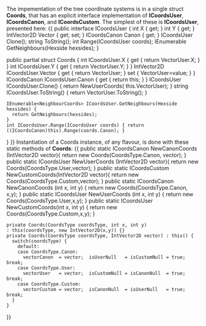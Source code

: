 The impementation of the tree coordinate systems is in a single struct **Coords**, that has an explicit interface implementation of **ICoordsUser**, **ICoordsCanon**, and **ICoordsCustom**. The simplest of these is **ICoordsUser**, presented here:
{{
  public interface ICoordsUser {
    int             X         { get; }
    int             Y         { get; }
    IntVector2D     Vector    { get; set; }
    ICoordsCanon    Canon     { get; }
    ICoordsUser     Clone();
    string          ToString();
    int             Range(ICoordsUser coords);
    IEnumerable<NeighbourCoords> GetNeighbours(Hexside hexsides);
  }

  public partial struct Coords {
    int           ICoordsUser.X          { get { return VectorUser.X; } }
    int           ICoordsUser.Y          { get { return VectorUser.Y; } }
    IntVector2D   ICoordsUser.Vector     { get { return VectorUser;   }
                                           set { VectorUser=value;    } }
    ICoordsCanon  ICoordsUser.Canon      { get { return this; } } 
    ICoordsUser   ICoordsUser.Clone()    { return NewUserCoords( this.VectorUser);  }
    string        ICoordsUser.ToString() { return VectorUser.ToString(); }

    IEnumerable<NeighbourCoords> ICoordsUser.GetNeighbours(Hexside hexsides) { 
      return GetNeighbours(hexsides); 
    }
    int ICoordsUser.Range(ICoordsUser coords) { return ((ICoordsCanon)this).Range(coords.Canon); }
  }
}}
Instantiation of a Coords instance, of any flavour, is done with these static methods of **Coords**:
{{
    public static ICoordsCanon  NewCanonCoords (IntVector2D vector){
      return new Coords(CoordsType.Canon, vector); 
    }
    public static ICoordsUser   NewUserCoords  (IntVector2D vector){
      return new Coords(CoordsType.User,vector); 
    }
    public static ICoordsCustom NewCustomCoords(IntVector2D vector){ 
      return new Coords(CoordsType.Custom,vector); 
    }
    public static ICoordsCanon  NewCanonCoords (int x, int y) { 
      return new Coords(CoordsType.Canon, x,y); 
    }
    public static ICoordsUser   NewUserCoords  (int x, int y) { 
      return new Coords(CoordsType.User,x,y); 
    }
    public static ICoordsUser   NewCustomCoords(int x, int y) { 
      return new Coords(CoordsType.Custom,x,y); 
    }

    private Coords(CoordsType coordsType, int x, int y) 
    : this(coordsType, new IntVector2D(x,y)) {}
    private Coords(CoordsType coordsType, IntVector2D vector) : this() {
      switch(coordsType) {
        default:
        case CoordsType.Canon:   
          vectorCanon  = vector;  isUserNull   = isCustomNull = true;  break;
        case CoordsType.User:    
          vectorUser   = vector;  isCustomNull = isCanonNull  = true;  break;
        case CoordsType.Custom:  
          vectorCustom = vector;  isCanonNull  = isUserNull   = true;  break;
      }
    }
}}